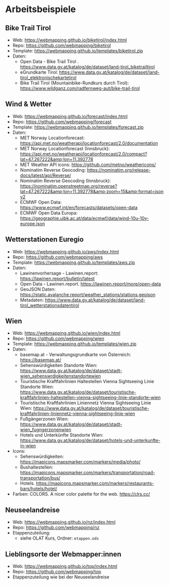 # Arbeitsbeispiele

## Bike Trail Tirol

* Web: <https://webmapping.github.io/biketirol/index.html>
* Repo: <https://github.com/webmapping/biketirol>
* Template: <https://webmapping.github.io/templates/biketirol.zip>
* Daten:
    * Open Data - Bike Trail Tirol . <https://www.data.gv.at/katalog/de/dataset/land-tirol_biketrailtirol>
    * eGrundkarte Tirol: <https://www.data.gv.at/katalog/de/dataset/land-tirol_elektronischekartetirol>
    * Bike Trail Tirol (Mountainbike-Rundkurs durch Tirol): <https://www.wildganz.com/radfernweg-aut/bike-trail-tirol>

## Wind & Wetter

* Web: <https://webmapping.github.io/forecast/index.html>
* Repo: <https://github.com/webmapping/forecast>
* Template: <https://webmapping.github.io/templates/forecast.zip>
* Daten:
    * MET Norway Locationforecast: <https://api.met.no/weatherapi/locationforecast/2.0/documentation>
    * MET Norway Locationforecast (Innsbruck): <https://api.met.no/weatherapi/locationforecast/2.0/compact?lat=47.267222&amp;lon=11.392778>
    * MET Weather API icons: <https://github.com/metno/weathericons/>
    * Nominatim Reverse Geocoding: <https://nominatim.org/release-docs/latest/api/Reverse/>
    * Nominatim Reverse Geocoding (Innsbruck): <https://nominatim.openstreetmap.org/reverse?lat=47.267222&amp;lon=11.392778&amp;zoom=15&amp;format=jsonv2>
    * ECMWF Open Data: <https://www.ecmwf.int/en/forecasts/datasets/open-data>
    * ECMWF Open Data Europa: <https://geographie.uibk.ac.at/data/ecmwf/data/wind-10u-10v-europe.json>

## Wetterstationen Euregio

* Web: <https://webmapping.github.io/aws/index.html>
* Repo: <https://github.com/webmapping/aws>
* Template: <https://webmapping.github.io/templates/aws.zip>
* Daten:
    * Lawinenvorhersage - Lawinen.report: <https://lawinen.report/bulletin/latest>
    * Open Data - Lawinen.report. <https://lawinen.report/more/open-data>
    * GeoJSON Daten: <https://static.avalanche.report/weather_stations/stations.geojson>
    * Metadaten: <https://www.data.gv.at/katalog/de/dataset/land-tirol_wetterstationsdatentirol>

## Wien

* Web: <https://webmapping.github.io/wien/index.html>
* Repo: <https://github.com/webmapping/wien>
* Template: <https://webmapping.github.io/templates/wien.zip>
* Daten:
    * basemap.at - Verwaltungsgrundkarte von Österreich: <https://basemap.at/>
    * Sehenswürdigkeiten Standorte Wien: <https://www.data.gv.at/katalog/de/dataset/stadt-wien_sehenswrdigkeitenstandortewien>
    * Touristische Kraftfahrlinien Haltestellen Vienna Sightseeing Linie Standorte Wien: <https://www.data.gv.at/katalog/de/dataset/touristische-kraftfahrlinien-haltestellen-vienna-sightseeing-linie-standorte-wien>
    * Touristische Kraftfahrlinien Liniennetz Vienna Sightseeing Linie Wien: <https://www.data.gv.at/katalog/de/dataset/touristische-kraftfahrlinien-liniennetz-vienna-sightseeing-linie-wien>
    * Fußgängerzonen Wien: <https://www.data.gv.at/katalog/de/dataset/stadt-wien_fugngerzonenwien>
    * Hotels und Unterkünfte Standorte Wien: <https://www.data.gv.at/katalog/de/dataset/hotels-und-unterkunfte-in-wien>
* Icons:
    * Sehenswürdigkeiten: <https://mapicons.mapsmarker.com/markers/media/photo/>
    * Bushaltestellen: <https://mapicons.mapsmarker.com/markers/transportation/road-transportation/bus/>
    * Hotels. <https://mapicons.mapsmarker.com/markers/restaurants-bars/hotels/hotel/>
* Farben: COLORS. A nicer color palette for the web. <https://clrs.cc/>

## Neuseelandreise

* Web: <https://webmapping.github.io/nz/index.html>
* Repo: <https://github.com/webmapping/nz>
* Etappenzuteilung:
    * siehe OLAT Kurs, Ordner: `etappen.ods`

## Lieblingsorte der Webmapper:innen

* Web: <https://webmapping.github.io/top/index.html>
* Repo: <https://github.com/webmapping/top>
* Etappenzuteilung wie bei der Neuseelandreise
